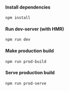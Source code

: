 #### Install dependencies

    npm install
    
#### Run dev-server (with HMR)

    npm run dev
    
#### Make production build

    npm run prod-build
    
#### Serve production build

    npm run prod-serve
